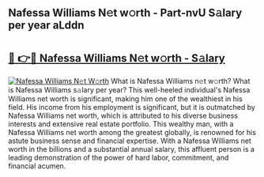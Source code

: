 ## Nafessa Williams N𝚎t w𝚘rth - Part-nvU S𝚊lary per year aLddn

# <h2><a href="http://gc4n2ll.nevu.top/?p=Nafessa+Williams">🔗 👉🔴 Nafessa Williams N𝚎t w𝚘rth - S𝚊lary</a></h2>

[![Nafessa Williams N𝚎t W𝚘rth](https://i.imgur.com/Oavwk0R.jpeg)](http://gc4n2ll.nevu.top/?p=Nafessa+Williams)
What is Nafessa Williams n𝚎t w𝚘rth? What is Nafessa Williams s𝚊lary per year?
This well-heeled individual's Nafessa Williams net worth is significant, making him one of the wealthiest in his field. His income from his employment is significant, but it is outmatched by Nafessa Williams net worth, which is attributed to his diverse business interests and extensive real estate portfolio. This wealthy man, with a Nafessa Williams net worth among the greatest globally, is renowned for his astute business sense and financial expertise. With a Nafessa Williams net worth in the billions and a substantial annual salary, this affluent person is a leading demonstration of the power of hard labor, commitment, and financial acumen.
